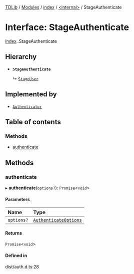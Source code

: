 [TDLib](../README.md) / [Modules](../modules.md) / [index](../modules/index.md) / [<internal\>](../modules/index._internal_.md) / StageAuthenticate

# Interface: StageAuthenticate

[index](../modules/index.md).[<internal>](../modules/index._internal_.md).StageAuthenticate

## Hierarchy

- **`StageAuthenticate`**

  ↳ [`StageUser`](index._internal_.StageUser.md)

## Implemented by

- [`Authenticator`](../classes/index.Authenticator.md)

## Table of contents

### Methods

- [authenticate](index._internal_.StageAuthenticate.md#authenticate)

## Methods

### authenticate

▸ **authenticate**(`options?`): `Promise`<`void`\>

#### Parameters

| Name | Type |
| :------ | :------ |
| `options?` | [`AuthenticateOptions`](../modules/index._internal_.md#authenticateoptions) |

#### Returns

`Promise`<`void`\>

#### Defined in

dist/auth.d.ts:28
